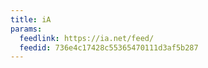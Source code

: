 ```yaml
---
title: iA
params:
  feedlink: https://ia.net/feed/
  feedid: 736e4c17428c55365470111d3af5b287
---
```

